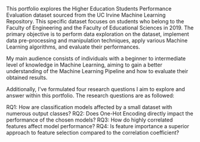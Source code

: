 This portfolio explores the Higher Education Students Performance Evaluation dataset sourced from the UC Irvine Machine Learning Repository. This specific dataset focuses on students who belong to the Faculty of Engineering and the Faculty of Educational Sciences in 2019. The primary objective is to perform data exploration on the dataset, implement data pre-processing and manipulation techniques, apply various Machine Learning algorithms, and evaluate their performances.

My main audience consists of individuals with a beginner to intermediate level of knowledge in Machine Learning, aiming to gain a better understanding of the Machine Learning Pipeline and how to evaluate their obtained results.

Additionally, I've formulated four research questions I aim to explore and answer within this portfolio. The research questions are as followed:

RQ1: How are classification models affected by a small dataset with numerous output classes?
RQ2: Does One-Hot Encoding directly impact the performance of the chosen models?
RQ3: How do highly correlated features affect model performance?
RQ4: Is feature importance a superior approach to feature selection compared to the correlation coefficient?
